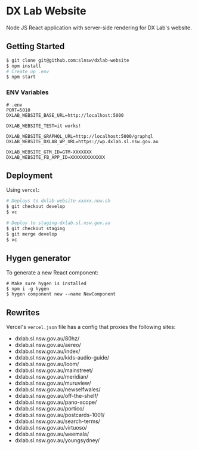 # DX Lab Website

Node JS React application with server-side rendering for DX Lab's website.

## Getting Started

```bash
$ git clone git@github.com:slnsw/dxlab-website
$ npm install
# Create up .env
$ npm start
```

### ENV Variables

```
# .env
PORT=5010
DXLAB_WEBSITE_BASE_URL=http://localhost:5000

DXLAB_WEBSITE_TEST=it works!

DXLAB_WEBSITE_GRAPHQL_URL=http://localhost:5000/graphql
DXLAB_WEBSITE_DXLAB_WP_URL=https://wp.dxlab.sl.nsw.gov.au

DXLAB_WEBSITE_GTM_ID=GTM-XXXXXXX
DXLAB_WEBSITE_FB_APP_ID=XXXXXXXXXXXXX
```

## Deployment

Using `vercel`:

```bash
# Deploys to dxlab-website-xxxxx.now.sh
$ git checkout develop
$ vc

# Deploy to staging-dxlab.sl.nsw.gov.au
$ git checkout staging
$ git merge develop
$ vc
```

## Hygen generator

To generate a new React component:

```
# Make sure hygen is installed
$ npm i -g hygen
$ hygen component new --name NewComponent
```

## Rewrites

Vercel's `vercel.json` file has a config that proxies the following sites:

- dxlab.sl.nsw.gov.au/80hz/
- dxlab.sl.nsw.gov.au/aereo/
- dxlab.sl.nsw.gov.au/index/
- dxlab.sl.nsw.gov.au/kids-audio-guide/
- dxlab.sl.nsw.gov.au/loom/
- dxlab.sl.nsw.gov.au/mainstreet/
- dxlab.sl.nsw.gov.au/meridian/
- dxlab.sl.nsw.gov.au/muruview/
- dxlab.sl.nsw.gov.au/newselfwales/
- dxlab.sl.nsw.gov.au/off-the-shelf/
- dxlab.sl.nsw.gov.au/pano-scope/
- dxlab.sl.nsw.gov.au/portico/
- dxlab.sl.nsw.gov.au/postcards-1001/
- dxlab.sl.nsw.gov.au/search-terms/
- dxlab.sl.nsw.gov.au/virtuoso/
- dxlab.sl.nsw.gov.au/weemala/
- dxlab.sl.nsw.gov.au/youngsydney/
